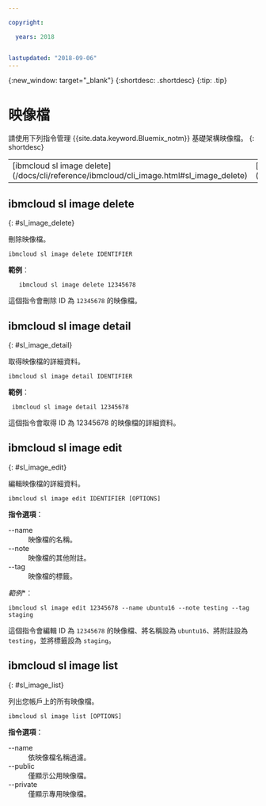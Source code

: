 ```yaml
---

copyright:

  years: 2018


lastupdated: "2018-09-06"
---
```


{:new_window: target="_blank"}
{:shortdesc: .shortdesc}
{:tip: .tip}

# 映像檔

請使用下列指令管理 {{site.data.keyword.Bluemix_notm}} 基礎架構映像檔。
{: shortdesc}

<table summary="按字母順序排序的 {{site.data.keyword.Bluemix_notm}} 基礎架構映像檔指令，其鏈結提供指令的相關資訊">
 <tbody>
 <tr>
 <td>[ibmcloud sl image delete](/docs/cli/reference/ibmcloud/cli_image.html#sl_image_delete)</td>
 <td>[ibmcloud sl image detail](/docs/cli/reference/ibmcloud/cli_image.html#sl_image_detail)</td>
 <td>[ibmcloud sl image edit](/docs/cli/reference/ibmcloud/cli_image.html#sl_image_edit)</td>
 <td>[ibmcloud sl image list](/docs/cli/reference/ibmcloud/cli_image.html#sl_image_list)</td>
 </tr>
   </tbody>
 </table>

 ## ibmcloud sl image delete
{: #sl_image_delete}

刪除映像檔。
```
ibmcloud sl image delete IDENTIFIER
```
**範例**：
```
   ibmcloud sl image delete 12345678
```
這個指令會刪除 ID 為 `12345678` 的映像檔。


## ibmcloud sl image detail
{: #sl_image_detail}

取得映像檔的詳細資料。
```
ibmcloud sl image detail IDENTIFIER
```
**範例**：
```
 ibmcloud sl image detail 12345678
```
這個指令會取得 ID 為 12345678 的映像檔的詳細資料。

## ibmcloud sl image edit
{: #sl_image_edit}

編輯映像檔的詳細資料。
```
ibmcloud sl image edit IDENTIFIER [OPTIONS]
```

<strong>指令選項</strong>：
<dl>
<dt>--name</dt>
<dd>映像檔的名稱。</dd>
<dt>--note</dt>
<dd>映像檔的其他附註。</dd>
<dt>--tag</dt>
<dd>映像檔的標籤。</dd>
</dl>

*範例**：
```  
ibmcloud sl image edit 12345678 --name ubuntu16 --note testing --tag staging
```
這個指令會編輯 ID 為 `12345678` 的映像檔、將名稱設為 `ubuntu16`、將附註設為 `testing`，並將標籤設為 `staging`。


## ibmcloud sl image list
{: #sl_image_list}

列出您帳戶上的所有映像檔。
```
ibmcloud sl image list [OPTIONS]
```

<strong>指令選項</strong>：
<dl>
<dt>--name</dt>
<dd>依映像檔名稱過濾。</dd>
<dt>--public</dt>
<dd>僅顯示公用映像檔。</dd>
<dt>--private</dt>
<dd>僅顯示專用映像檔。</dd>
</dl>
